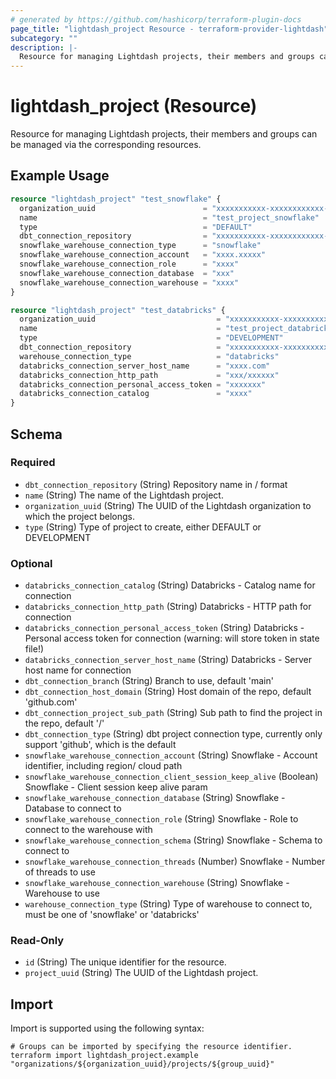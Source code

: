 ```yaml
---
# generated by https://github.com/hashicorp/terraform-plugin-docs
page_title: "lightdash_project Resource - terraform-provider-lightdash"
subcategory: ""
description: |-
  Resource for managing Lightdash projects, their members and groups can be managed via the corresponding resources.
---
```


# lightdash_project (Resource)

Resource for managing Lightdash projects, their members and groups can be managed via the corresponding resources.

## Example Usage

```terraform
resource "lightdash_project" "test_snowflake" {
  organization_uuid                        = "xxxxxxxxxxx-xxxxxxxxxxxx-xxxxxxxxxx"
  name                                     = "test_project_snowflake"
  type                                     = "DEFAULT"
  dbt_connection_repository                = "xxxxxxxxxxx-xxxxxxxxxxxx-xxxxxxxxxx"
  snowflake_warehouse_connection_type      = "snowflake"
  snowflake_warehouse_connection_account   = "xxxx.xxxxx"
  snowflake_warehouse_connection_role      = "xxxx"
  snowflake_warehouse_connection_database  = "xxx"
  snowflake_warehouse_connection_warehouse = "xxxx"
}

resource "lightdash_project" "test_databricks" {
  organization_uuid                           = "xxxxxxxxxxx-xxxxxxxxxxxx-xxxxxxxxxx"
  name                                        = "test_project_databricks"
  type                                        = "DEVELOPMENT"
  dbt_connection_repository                   = "xxxxxxxxxxx-xxxxxxxxxxxx-xxxxxxxxxx"
  warehouse_connection_type                   = "databricks"
  databricks_connection_server_host_name      = "xxxx.com"
  databricks_connection_http_path             = "xxx/xxxxxx"
  databricks_connection_personal_access_token = "xxxxxxx"
  databricks_connection_catalog               = "xxxx"
}
```

<!-- schema generated by tfplugindocs -->
## Schema

### Required

- `dbt_connection_repository` (String) Repository name in <org>/<repo> format
- `name` (String) The name of the Lightdash project.
- `organization_uuid` (String) The UUID of the Lightdash organization to which the project belongs.
- `type` (String) Type of project to create, either DEFAULT or DEVELOPMENT

### Optional

- `databricks_connection_catalog` (String) Databricks - Catalog name for connection
- `databricks_connection_http_path` (String) Databricks - HTTP path for connection
- `databricks_connection_personal_access_token` (String) Databricks - Personal access token for connection (warning: will store token in state file!)
- `databricks_connection_server_host_name` (String) Databricks - Server host name for connection
- `dbt_connection_branch` (String) Branch to use, default 'main'
- `dbt_connection_host_domain` (String) Host domain of the repo, default 'github.com'
- `dbt_connection_project_sub_path` (String) Sub path to find the project in the repo, default '/'
- `dbt_connection_type` (String) dbt project connection type, currently only support 'github', which is the default
- `snowflake_warehouse_connection_account` (String) Snowflake - Account identifier, including region/ cloud path
- `snowflake_warehouse_connection_client_session_keep_alive` (Boolean) Snowflake - Client session keep alive param
- `snowflake_warehouse_connection_database` (String) Snowflake - Database to connect to
- `snowflake_warehouse_connection_role` (String) Snowflake - Role to connect to the warehouse with
- `snowflake_warehouse_connection_schema` (String) Snowflake - Schema to connect to
- `snowflake_warehouse_connection_threads` (Number) Snowflake - Number of threads to use
- `snowflake_warehouse_connection_warehouse` (String) Snowflake - Warehouse to use
- `warehouse_connection_type` (String) Type of warehouse to connect to, must be one of 'snowflake' or 'databricks'

### Read-Only

- `id` (String) The unique identifier for the resource.
- `project_uuid` (String) The UUID of the Lightdash project.

## Import

Import is supported using the following syntax:

```shell
# Groups can be imported by specifying the resource identifier.
terraform import lightdash_project.example "organizations/${organization_uuid}/projects/${group_uuid}"
```
